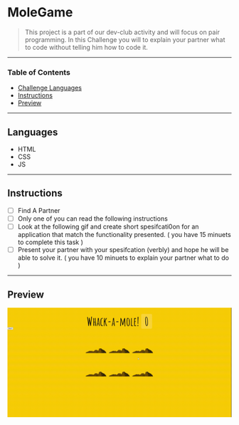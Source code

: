 # MoleGame

> This project is a part of our dev-club activity and will focus on pair programming. In this Challenge you will to explain your partner what to code without telling him how to code it.

---

### Table of Contents

- [Challenge Languages](#Languages)
- [Instructions](#Instructions)
- [Preview](#Preview)

---

## Languages

* HTML
* CSS
* JS

---

## Instructions

- [ ] Find A Partner
- [ ] Only one of you can read the following instructions
- [ ] Look at the following gif and create short spesifcati0on for an application that match the functionality presented. ( you have 15 minuets to complete this task )
- [ ] Present your partner with your spesifcation (verbly) and hope he will be able to solve it. ( you have 10 minuets to explain your partner what to do ) 

---

## Preview

![!previewGif](./preview.gif)

